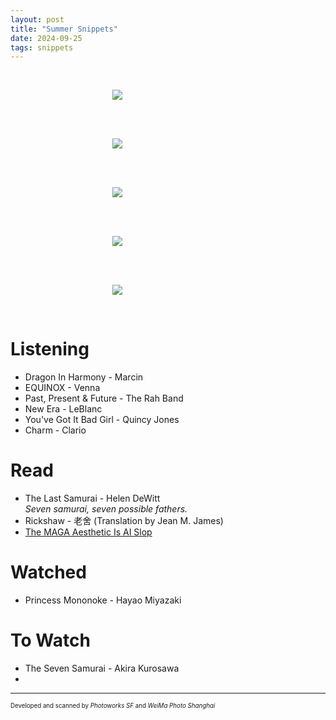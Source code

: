 ```yaml
---
layout: post
title: "Summer Snippets"
date: 2024-09-25
tags: snippets
---
```


<br>
<p align="center">
<img style="max-width: 1024px; margin: 0 0 0 -162px;" src="https://storage.googleapis.com/fkwang_blog_image_hosting/2024_09_25_summer_snippets/img1.jpg">
</p>
<br>

<br>
<p align="center">
<img style="max-width: 1024px; margin: 0 0 0 -162px;" src="https://storage.googleapis.com/fkwang_blog_image_hosting/2024_09_25_summer_snippets/img2.jpg">
</p>
<br>

<br>
<p align="center">
<img style="max-width: 1024px; margin: 0 0 0 -162px;" src="https://storage.googleapis.com/fkwang_blog_image_hosting/2024_09_25_summer_snippets/img3.jpg">
</p>
<br>

<br>
<p align="center">
<img style="max-width: 1024px; margin: 0 0 0 -162px;" src="https://storage.googleapis.com/fkwang_blog_image_hosting/2024_09_25_summer_snippets/img4.jpg">
</p>
<br>

<br>
<p align="center">
<img style="max-width: 1024px; margin: 0 0 0 -162px;" src="https://storage.googleapis.com/fkwang_blog_image_hosting/2024_09_25_summer_snippets/img5.jpg">
</p>
<br>

# Listening

- Dragon In Harmony - Marcin
- EQUINOX - Venna
- Past, Present & Future - The Rah Band
- New Era - LeBlanc
- You've Got It Bad Girl - Quincy Jones
- Charm - Clario

# Read

- The Last Samurai - Helen DeWitt \
  *Seven samurai, seven possible fathers.*
- Rickshaw - 老舍 (Translation by Jean M. James)
- [The MAGA Aesthetic Is AI Slop](https://www.theatlantic.com/technology/archive/2024/08/trump-posts-ai-image/679540/)

# Watched

- Princess Mononoke - Hayao Miyazaki

# To Watch
- The Seven Samurai - Akira Kurosawa
- 
---

<sub><sup>Developed and scanned by *Photoworks SF* and *WeiMa Photo Shanghai*</sup></sub>
